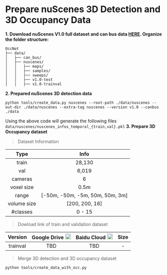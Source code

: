 # Prepare nuScenes 3D Detection and 3D Occupancy Data
**1. Download nuScenes V1.0 full dataset and can bus data [HERE](https://www.nuscenes.org/download). Organize the folder structure:**
```
OccNet
├── data/
│   ├── can_bus/
│   ├── nuscenes/
│   │   ├── maps/
│   │   ├── samples/
│   │   ├── sweeps/
│   │   ├── v1.0-test
│   │   ├── v1.0-trainval
```

**2. Prepared nuScenes 3D detection data**
```
python tools/create_data.py nuscenes --root-path ./data/nuscenes --out-dir ./data/nuscenes --extra-tag nuscenes --version v1.0 --canbus ./data
```
Using the above code will generate the following files
`
data/nuscenes/nuscenes_infos_temporal_{train,val}.pkl
`
**3. Prepare 3D Occupancy dataset**
> Dataset Information
<div align="left">
  
| Type |  Info |
| :----: | :----: |
| train           | 28,130 |
| val             | 6,019 |
| cameras         | 6 |
| voxel size      | 0.5m |
| range           | [-50m, -50m, -5m, 50m, 50m, 3m]|
| volume size     | [200, 200, 16]|
| #classes        | 0 - 15 |
</div>

> Dowload link of train and validation dataset

| Version | Google Drive <img src="https://ssl.gstatic.com/docs/doclist/images/drive_2022q3_32dp.png" alt="Google Drive" width="18"/> | Baidu Cloud <img src="https://nd-static.bdstatic.com/m-static/v20-main/favicon-main.ico" alt="Baidu Yun" width="18"/> | Size |
| :---: | :---: | :---: | :---: |
| trainval  | TBD | TBD | - |


> Merge 3D detection and 3D occupancy dataset
```
python tools/create_data_with_occ.py
```

